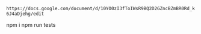 ```https://docs.google.com/document/d/10YO0zI3fToIWsR9BQ2D2GZncBZmBR0Rd_k6J4aDjehg/edit```


npm i
npm run tests